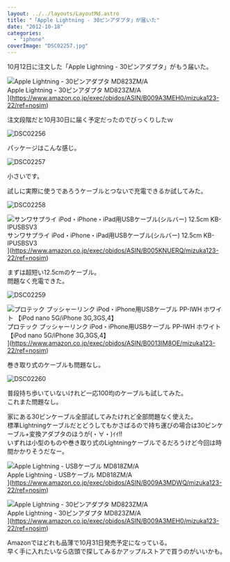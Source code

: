 ```yaml
---
layout: ../../layouts/LayoutMd.astro
title: "「Apple Lightning - 30ピンアダプタ」が届いた"
date: "2012-10-18"
categories: 
  - "iphone"
coverImage: "DSC02257.jpg"
---
```


10月12日に注文した「Apple Lightning - 30ピンアダプタ」がもう届いた。

![Apple Lightning - 30ピンアダプタ MD823ZM/A](/archive/images/21%2BbaU9ko1L._SL75_.jpg)  
Apple Lightning - 30ピンアダプタ MD823ZM/A  
](https://www.amazon.co.jp/exec/obidos/ASIN/B009A3MEH0/mizuka123-22/ref=nosim)

注文段階だと10月30日に届く予定だったのでびっくりしたｗ

![DSC02256](/archive/images/DSC02256_thumb.jpg "DSC02256")


パッケージはこんな感じ。

![DSC02257](/archive/images/DSC02257_thumb.jpg "DSC02257")


小さいです。

試しに実際に使うであろうケーブルとつないで充電できるか試してみた。

![DSC02258](/archive/images/DSC02258_thumb.jpg "DSC02258")


![サンワサプライ iPod・iPhone・iPad用USBケーブル(シルバー) 12.5cm KB-IPUSBSV3](/archive/images/31kBGupG9FL._SL75_.jpg)  
サンワサプライ iPod・iPhone・iPad用USBケーブル(シルバー) 12.5cm KB-IPUSBSV3  
](https://www.amazon.co.jp/exec/obidos/ASIN/B005KNUERQ/mizuka123-22/ref=nosim)

まずは超短い12.5cmのケーブル。  
問題なく充電できた。

![DSC02259](/archive/images/DSC02259_thumb.jpg "DSC02259")


![プロテック プッシャーリンク iPod・iPhone用USBケーブル PP-IWH ホワイト 【iPod nano 5G/iPhone 3G,3GS,4】](/archive/images/310jImUJdzL._SL75_.jpg)  
プロテック プッシャーリンク iPod・iPhone用USBケーブル PP-IWH ホワイト 【iPod nano 5G/iPhone 3G,3GS,4】  
](https://www.amazon.co.jp/exec/obidos/ASIN/B0013IM8OE/mizuka123-22/ref=nosim)

巻き取り式のケーブルも問題なし。

![DSC02260](/archive/images/DSC02260_thumb.jpg "DSC02260")


普段持ち歩いていないけれど一応100均のケーブルも試してみた。  
これまた問題なし。

家にある30ピンケーブル全部試してみたけれど全部問題なく使えた。  
標準Lightningケーブルだとどうしてもかさばるので持ち運びの場合は30ピンケーブル+変換アダプタのほうが(・∀・)ｲｲ!!  
いずれは小型のものや巻き取り式のLightningケーブルでるだろうけど今回は時間かかりそうだなー。

![Apple Lightning - USBケーブル MD818ZM/A](/archive/images/31mHt-fd7cL._SL75_.jpg)  
Apple Lightning - USBケーブル MD818ZM/A  
](https://www.amazon.co.jp/exec/obidos/ASIN/B009A3MDWQ/mizuka123-22/ref=nosim)

![Apple Lightning - 30ピンアダプタ MD823ZM/A](/archive/images/21%2BbaU9ko1L._SL75_.jpg)  
Apple Lightning - 30ピンアダプタ MD823ZM/A  
](https://www.amazon.co.jp/exec/obidos/ASIN/B009A3MEH0/mizuka123-22/ref=nosim)

Amazonではどれも品薄で10月31日発売予定になっている。  
早く手に入れたいなら店頭で探してみるかアップルストアで買うのがいいかも。
